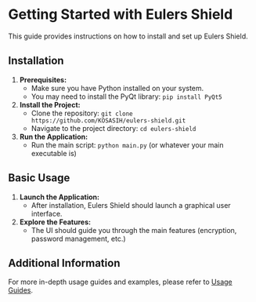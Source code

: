 # Getting Started with Eulers Shield

This guide provides instructions on how to install and set up Eulers Shield.

## Installation

1. **Prerequisites:**
   -  Make sure you have Python installed on your system.  
   -  You may need to install the PyQt library: `pip install PyQt5`
2. **Install the Project:**
   -  Clone the repository: `git clone https://github.com/KOSASIH/eulers-shield.git`
   -  Navigate to the project directory: `cd eulers-shield`
3. **Run the Application:**
   -  Run the main script: `python main.py` (or whatever your main executable is)

## Basic Usage

1. **Launch the Application:** 
   -  After installation, Eulers Shield should launch a graphical user interface.
2. **Explore the Features:**  
   -  The UI should guide you through the main features (encryption, password management, etc.)

## Additional Information

For more in-depth usage guides and examples, please refer to [Usage Guides](usage-guides.md).
